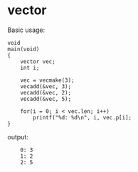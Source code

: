 # vector

Basic usage:
```
void
main(void)
{
	vector vec;
	int i;

	vec = vecmake(3);
	vecadd(&vec, 3);
	vecadd(&vec, 2);
	vecadd(&vec, 5);

	for(i = 0; i < vec.len; i++)
		printf("%d: %d\n", i, vec.p[i];
}
```
output:
```
	0: 3
	1: 2
	2: 5
```

